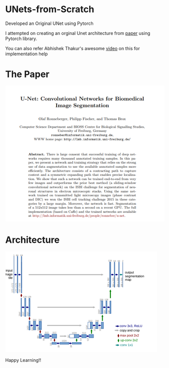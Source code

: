 # UNets-from-Scratch
Developed an Original UNet using Pytorch

I attempted on creating an orginal Unet architecture from [paper](https://arxiv.org/abs/1505.04597) using Pytorch library.

You can also refer Abhishek Thakur's awesome [video](https://www.youtube.com/watch?v=u1loyDCoGbE) on this for implementation help

# The Paper
![paper](Capture.PNG)

# Architecture
![model_layout](model_layout.PNG)

Happy Learning!!
